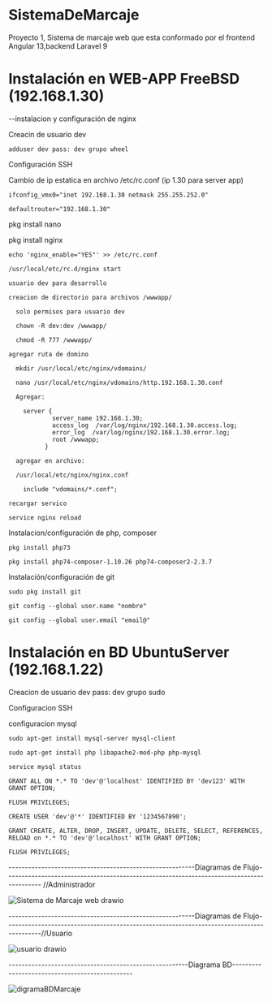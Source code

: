 # SistemaDeMarcaje
Proyecto 1, Sistema de marcaje web que esta conformado por el frontend  Angular 13,backend Laravel 9


# Instalación en WEB-APP FreeBSD (192.168.1.30)

--instalacion y configuración de nginx

Creacin de usuario dev

    adduser dev pass: dev grupo wheel
  
Configuración SSH

Cambio de ip estatica en archivo /etc/rc.conf (ip 1.30 para server app)
   
    ifconfig_vmx0="inet 192.168.1.30 netmask 255.255.252.0"
   
    defaultrouter="192.168.1.30"
    
  pkg install nano
  
  pkg install nginx
  
    echo 'nginx_enable="YES"' >> /etc/rc.conf
    
    /usr/local/etc/rc.d/nginx start
    
    usuario dev para desarrollo
    
    creacion de directorio para archivos /wwwapp/
    
      solo permisos para usuario dev
      
      chown -R dev:dev /wwwapp/
      
      chmod -R 777 /wwwapp/
      
    agregar ruta de domino
    
      mkdir /usr/local/etc/nginx/vdomains/
      
      nano /usr/local/etc/nginx/vdomains/http.192.168.1.30.conf
      
      Agregar:
      
        server {
                server_name 192.168.1.30;
                access_log  /var/log/nginx/192.168.1.30.access.log; 
                error_log  /var/log/nginx/192.168.1.30.error.log;
                root /wwwapp;  
              }
              
      agregar en archivo:
      
      /usr/local/etc/nginx/nginx.conf
      
        include "vdomains/*.conf";
        
    recargar servico
   
    service nginx reload
  
  Instalacion/configuración de php, composer
    
    pkg install php73
    
    pkg install php74-composer-1.10.26 php74-composer2-2.3.7
    
  Instalación/configuración de git
  
    sudo pkg install git
    
    git config --global user.name "nombre"
    
    git config --global user.email "email@"
    
# Instalación en BD UbuntuServer (192.168.1.22)

  Creacion de usuario dev pass: dev grupo sudo 
  
  Configuracion SSH
 
  configuracion mysql
  
    sudo apt-get install mysql-server mysql-client
    
    sudo apt-get install php libapache2-mod-php php-mysql
    
    service mysql status
    
    GRANT ALL ON *.* TO 'dev'@'localhost' IDENTIFIED BY 'dev123' WITH GRANT OPTION;
    
    FLUSH PRIVILEGES;
    
    CREATE USER 'dev'@'*' IDENTIFIED BY '1234567890';
    
    GRANT CREATE, ALTER, DROP, INSERT, UPDATE, DELETE, SELECT, REFERENCES, RELOAD on *.* TO 'dev'@'localhost' WITH GRANT OPTION;
    
    FLUSH PRIVILEGES;
  
  
---------------------------------------------------------Diagramas de Flujo-----------------------------------------------------------------------------------------
  //Administrador
  
  ![Sistema de Marcaje web drawio](https://user-images.githubusercontent.com/70043963/185447897-14996ff7-2278-409b-a38f-4696456971bb.png)
  
 ---------------------------------------------------------Diagramas de Flujo-----------------------------------------------------------------------------------------//Usuario
 
  ![usuario drawio](https://user-images.githubusercontent.com/70043963/185448401-bc9ea5b7-c23a-4cb1-bc55-37f7863e7048.png)
  
  -------------------------------------------------------Diagrama BD-----------------------------------------------
  
![digramaBDMarcaje](https://user-images.githubusercontent.com/99605908/186066178-790cb275-b83a-4b8f-a2ed-4b0929141517.png)

  
  
  
